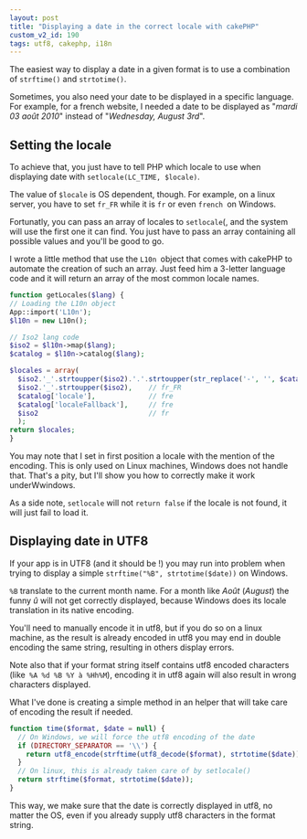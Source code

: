 ```yaml
---
layout: post
title: "Displaying a date in the correct locale with cakePHP"
custom_v2_id: 190
tags: utf8, cakephp, i18n
---
```


The easiest way to display a date in a given format is to use a combination of
`strftime()` and `strtotime()`.

Sometimes, you also need your date to be displayed in a specific language. For
example, for a french website, I needed a date to be displayed as "_mardi 03
août 2010_" instead of "_Wednesday, August 3rd_".

## Setting the locale

To achieve that, you just have to tell PHP which locale to use when displaying
date with `setlocale(LC_TIME, $locale)`.

The value of `$locale` is OS dependent, though. For example, on a linux
server, you have to set `fr_FR` while it is `fr` or even `french `on Windows.

Fortunatly, you can pass an array of locales to `setlocale`(, and the system
will use the first one it can find. You just have to pass an array containing
all possible values and you'll be good to go.

I wrote a little method that use the `L10n `object that comes with cakePHP to
automate the creation of such an array. Just feed him a 3-letter language code
and it will return an array of the most common locale names.


```php
function getLocales($lang) {
// Loading the L10n object
App::import('L10n');
$l10n = new L10n();

// Iso2 lang code
$iso2 = $l10n->map($lang);
$catalog = $l10n->catalog($lang);

$locales = array(
  $iso2.'_'.strtoupper($iso2).'.'.strtoupper(str_replace('-', '', $catalog['charset'])),    // fr_FR.UTF8
  $iso2.'_'.strtoupper($iso2),    // fr_FR
  $catalog['locale'],             // fre
  $catalog['localeFallback'],     // fre
  $iso2                           // fr
  );
return $locales;
}
```


You may note that I set in first position a locale with the mention of the
encoding. This is only used on Linux machines, Windows does not handle that.
That's a pity, but I'll show you how to correctly make it work underWwindows.

As a side note, `setlocale` will not `return false` if the locale is not
found, it will just fail to load it.

## Displaying date in UTF8

If your app is in UTF8 (and it should be !) you may run into problem when
trying to display a simple `strftime("%B", strtotime($date))` on Windows.

`%B` translate to the current month name. For a month like _Août_ (_August_)
the funny _û_ will not get correctly displayed, because Windows does its
locale translation in its native encoding.

You'll need to manually encode it in utf8, but if you do so on a linux
machine, as the result is already encoded in utf8 you may end in double
encoding the same string, resulting in others display errors.

Note also that if your format string itself contains utf8 encoded characters
(like` %A %d %B %Y à %Hh%M`), encoding it in utf8 again will also result in
wrong characters displayed.

What I've done is creating a simple method in an helper that will take care of
encoding the result if needed.


```php
function time($format, $date = null) {
  // On Windows, we will force the utf8 encoding of the date
  if (DIRECTORY_SEPARATOR == '\\') {
    return utf8_encode(strftime(utf8_decode($format), strtotime($date)));
  }
  // On linux, this is already taken care of by setlocale()
  return strftime($format, strtotime($date));
}

```

This way, we make sure that the date is correctly displayed in utf8, no matter
the OS, even if you already supply utf8 characters in the format string.
